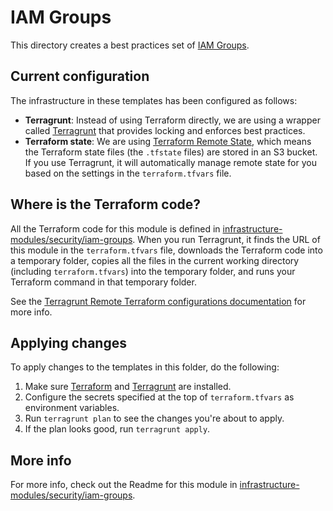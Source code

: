 # IAM Groups

This directory creates a best practices set of [IAM Groups](http://docs.aws.amazon.com/IAM/latest/UserGuide/id_groups.html).

## Current configuration

The infrastructure in these templates has been configured as follows:

* **Terragrunt**: Instead of using Terraform directly, we are using a wrapper called
  [Terragrunt](https://github.com/gruntwork-io/terragrunt) that provides locking and enforces best practices.
* **Terraform state**: We are using [Terraform Remote State](https://www.terraform.io/docs/state/remote/), which
  means the Terraform state files (the `.tfstate` files) are stored in an S3 bucket. If you use Terragrunt, it will
  automatically manage remote state for you based on the settings in the `terraform.tfvars` file.

## Where is the Terraform code?

All the Terraform code for this module is defined in [infrastructure-modules/security/iam-groups](https://github.com/Veeps-Hosting/infrastructure-modules/tree/master/security/iam-groups).
When you run Terragrunt, it finds the URL of this module in the `terraform.tfvars` file, downloads the Terraform code into
a temporary folder, copies all the files in the current working directory (including `terraform.tfvars`) into the
temporary folder, and runs your Terraform command in that temporary folder.

See the [Terragrunt Remote Terraform configurations
documentation](https://github.com/gruntwork-io/terragrunt#remote-terraform-configurations) for more info.

## Applying changes

To apply changes to the templates in this folder, do the following:

1. Make sure [Terraform](https://www.terraform.io/) and [Terragrunt](https://github.com/gruntwork-io/terragrunt) are
   installed.
1. Configure the secrets specified at the top of `terraform.tfvars` as environment variables.
1. Run `terragrunt plan` to see the changes you're about to apply.
1. If the plan looks good, run `terragrunt apply`.

## More info

For more info, check out the Readme for this module in [infrastructure-modules/security/iam-groups](https://github.com/Veeps-Hosting/infrastructure-modules/tree/master/security/iam-groups).